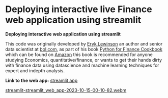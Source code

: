 # Deploying interactive live Finance web application using streamlit
**Deploying  interactive web application using streamlit**

This code was originally developed by [Eryk Lewinson](https://www.linkedin.com/in/eryklewinson/?originalSubdomain=nl) an author and senior data scientist at [bol.com](https://www.linkedin.com/company/bol-com/), as part of his book [Python for Finance Cookbook](https://www.amazon.com/Python-Finance-Cookbook-effective-financial/dp/1803243198) which can be found on [Amazon](https://www.amazon.com/Python-Finance-Cookbook-effective-financial/dp/1803243198) this book is recommended for anyone studying Economics, quantitative/finance, or wants to get their hands dirty with finance data using datascience and machine learning techniques for expert and indepth analysis.

**Link to the web app:** [streamlit app](https://appwebapp-nfbeudlvoewqpncqijysve.streamlit.app/?embed_options=dark_theme,show_footer,light_theme,show_colored_line,show_toolbar,show_padding,disable_scrolling)


[streamlit-streamlit_web_app-2023-10-15-00-10-82.webm](https://github.com/Kmohamedalie/Finance-streamlit_web_app/assets/63104472/960790b7-9172-4502-83ac-456947ccd127)
